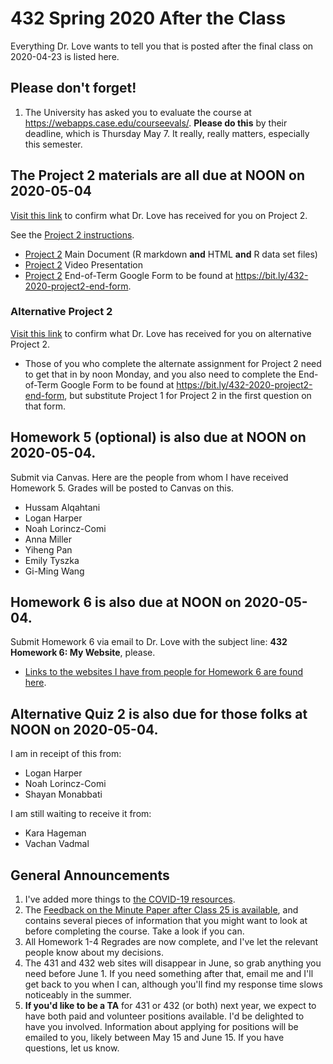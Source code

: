 # 432 Spring 2020 After the Class

Everything Dr. Love wants to tell you that is posted after the final class on 2020-04-23 is listed here.

## Please don't forget!

1. The University has asked you to evaluate the course at https://webapps.case.edu/courseevals/. **Please do this** by their deadline, which is Thursday May 7. It really, really matters, especially this semester.

## The Project 2 materials are all due at NOON on 2020-05-04 

[Visit this link](https://github.com/THOMASELOVE/2020-432/blob/master/post-class/project2.md) to confirm what Dr. Love has received for you on Project 2.

See the [Project 2 instructions](https://github.com/THOMASELOVE/2020-432/tree/master/projects/project2).

- [Project 2](https://github.com/THOMASELOVE/2020-432/tree/master/projects/project2) Main Document (R markdown **and** HTML **and** R data set files)
- [Project 2](https://github.com/THOMASELOVE/2020-432/tree/master/projects/project2) Video Presentation
- [Project 2](https://github.com/THOMASELOVE/2020-432/tree/master/projects/project2) End-of-Term Google Form to be found at https://bit.ly/432-2020-project2-end-form.

### Alternative Project 2

[Visit this link](https://github.com/THOMASELOVE/2020-432/blob/master/post-class/project2.md) to confirm what Dr. Love has received for you on alternative Project 2.

- Those of you who complete the alternate assignment for Project 2 need to get that in by noon Monday, and you also need to complete the End-of-Term Google Form to be found at https://bit.ly/432-2020-project2-end-form, but substitute Project 1 for Project 2 in the first question on that form.

## Homework 5 (optional) is also due at NOON on 2020-05-04.

Submit via Canvas. Here are the people from whom I have received Homework 5. Grades will be posted to Canvas on this.

- Hussam Alqahtani
- Logan Harper
- Noah Lorincz-Comi
- Anna Miller
- Yiheng Pan
- Emily Tyszka
- Gi-Ming Wang

## Homework 6 is also due at NOON on 2020-05-04.

Submit Homework 6 via email to Dr. Love with the subject line: **432 Homework 6: My Website**, please. 

- [Links to the websites I have from people for Homework 6 are found here](https://github.com/THOMASELOVE/2020-432/blob/master/homework/hw06/links.md). 

## Alternative Quiz 2 is also due for those folks at NOON on 2020-05-04.

I am in receipt of this from:

- Logan Harper
- Noah Lorincz-Comi
- Shayan Monabbati

I am still waiting to receive it from:

- Kara Hageman
- Vachan Vadmal

## General Announcements

1. I've added more things to [the COVID-19 resources](https://github.com/THOMASELOVE/2020-432/blob/master/covid19resources.md).
2. The [Feedback on the Minute Paper after Class 25 is available](https://bit.ly/432-2020-minute-25-feedback), and contains several pieces of information that you might want to look at before completing the course. Take a look if you can.
3. All Homework 1-4 Regrades are now complete, and I've let the relevant people know about my decisions.
4. The 431 and 432 web sites will disappear in June, so grab anything you need before June 1. If you need something after that, email me and I'll get back to you when I can, although you'll find my response time slows noticeably in the summer.
5. **If you'd like to be a TA** for 431 or 432 (or both) next year, we expect to have both paid and volunteer positions available. I'd be delighted to have you involved. Information about applying for positions will be emailed to you, likely between May 15 and June 15. If you have questions, let us know.

